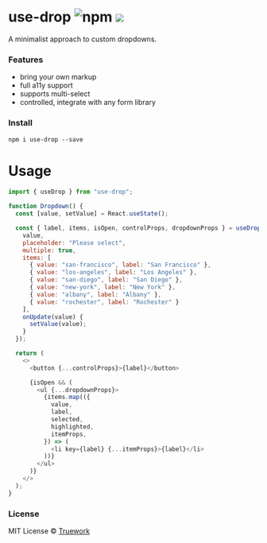 # use-drop ![npm](https://img.shields.io/npm/v/use-drop) [![](https://badgen.net/bundlephobia/minzip/use-drop)](https://bundlephobia.com/result?p=use-drop)

A minimalist approach to custom dropdowns.

### Features

- bring your own markup
- full a11y support
- supports multi-select
- controlled, integrate with any form library

### Install

```
npm i use-drop --save
```

# Usage

```javascript
import { useDrop } from "use-drop";

function Dropdown() {
  const [value, setValue] = React.useState();

  const { label, items, isOpen, controlProps, dropdownProps } = useDropdown({
    value,
    placeholder: "Please select",
    multiple: true,
    items: [
      { value: "san-francisco", label: "San Francisco" },
      { value: "los-angeles", label: "Los Angeles" },
      { value: "san-diego", label: "San Diego" },
      { value: "new-york", label: "New York" },
      { value: "albany", label: "Albany" },
      { value: "rochester", label: "Rochester" }
    ],
    onUpdate(value) {
      setValue(value);
    }
  });

  return (
    <>
      <button {...controlProps}>{label}</button>

      {isOpen && (
        <ul {...dropdownProps}>
          {items.map(({
            value,
            label,
            selected,
            highlighted,
            itemProps,
          }) => (
            <li key={label} {...itemProps}>{label}</li>
          ))}
        </ul>
      )}
    </>
  );
}
```

### License

MIT License © [Truework](https://www.truework.com)

